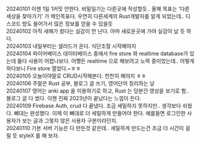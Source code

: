 20240101 이젠 1일 1커밋 안한다. 비밀일기는 다른곳에 작성할듯.. 올해 목표는 '다른 세상을 찾아가기' 가 메인목표다. 우연히 다른세계의 Rust개발자를 알게 되었는데.. 디스코드 방도 들어가서 많은 정보를 얻을 수 있을듯  
20240102 아직 새해가 왔다는 실감이 안 난다. 아마 새로운곳에 가야 실감이 날 듯 하다.  
20240103 내일부터는 샐러드가 온다. 식단조절 시작해야지  
20240104 파이어베이스 데이터베이스 중에서 fire store 와 realtime database가 있는데 둘다 사용이 어렵나보다. 어쨌든 realtime 으로 해보려고 노력 중이었는데.. 어떻게 하다보니 Fire store 열었다.~ㅎㅎ  
20240105 오늘이야말로 CRUD시작해본다. 천천히 해야지 ㅎㅎ  
20240106 주말은 Rust 공부, 블로그 글 쓰기, 영어단어 정리하는 날  
20240107 영어는 anki app 을 이용하기로 하고, Rust 는 당분간 영상을 보기로 함.. 블로그 글 다 썼다. 이젠 진짜 2023년이 끝났다는 느낌이 든다.  
20240109 Firebase Auth, crud 다 끝냈다. 조금 세밀하지 못하지만.. 생각보다 쉬웠다. 뼈대는 완성했다. 이제 이 뼈대로 더 세밀하게 만들어야 한다. 예를들면 로그인한 사용자가 보는 글과 그렇지 않은 사용자 구분이라던지.  
20240110 기본 서버 기능은 다 만든것 같은데.. 세밀하게 만드는건 조금 더 시간이 걸릴 듯 styleX 를 해 보자. 